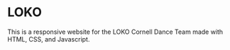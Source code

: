 # LOKO
This is a responsive website for the LOKO Cornell Dance Team made with HTML, CSS, and Javascript.

